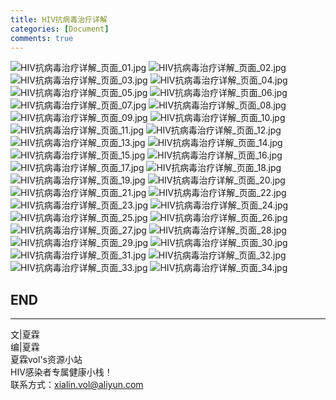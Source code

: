 ```yaml
---
title: HIV抗病毒治疗详解
categories: [Document]
comments: true
---
```


![HIV抗病毒治疗详解_页面_01.jpg](https://i.loli.net/2020/11/06/uxEbhnTHdvBrys3.jpg)
![HIV抗病毒治疗详解_页面_02.jpg](https://i.loli.net/2020/11/06/pDMl4XgTcNVEYdR.jpg)
![HIV抗病毒治疗详解_页面_03.jpg](https://i.loli.net/2020/11/06/WMb6rwdDyQS7REa.jpg)
![HIV抗病毒治疗详解_页面_04.jpg](https://i.loli.net/2020/11/06/ijxPRTszp6w9UqV.jpg)
![HIV抗病毒治疗详解_页面_05.jpg](https://i.loli.net/2020/11/06/8hGDHXjmkOwWnt7.jpg)
![HIV抗病毒治疗详解_页面_06.jpg](https://i.loli.net/2020/11/06/4XcBIsH2AKvu15x.jpg)
![HIV抗病毒治疗详解_页面_07.jpg](https://i.loli.net/2020/11/06/JnfHSuYNa5OjEtX.jpg)
![HIV抗病毒治疗详解_页面_08.jpg](https://i.loli.net/2020/11/06/b2DVaq6idemXjAP.jpg)
![HIV抗病毒治疗详解_页面_09.jpg](https://i.loli.net/2020/11/06/SpYV8rhlRi1qums.jpg)
![HIV抗病毒治疗详解_页面_10.jpg](https://i.loli.net/2020/11/06/M5wHzIZ7kyDOhl4.jpg)
![HIV抗病毒治疗详解_页面_11.jpg](https://i.loli.net/2020/11/06/lvHYUbrXFyg4RLk.jpg)
![HIV抗病毒治疗详解_页面_12.jpg](https://i.loli.net/2020/11/06/JUPYSCqKVNn1Qh2.jpg)
![HIV抗病毒治疗详解_页面_13.jpg](https://i.loli.net/2020/11/06/QRoOZIYJK1gMFhx.jpg)
![HIV抗病毒治疗详解_页面_14.jpg](https://i.loli.net/2020/11/06/iLHXFSGPcNjT1OM.jpg)
![HIV抗病毒治疗详解_页面_15.jpg](https://i.loli.net/2020/11/06/8JPskdmDOxcLuz4.jpg)
![HIV抗病毒治疗详解_页面_16.jpg](https://i.loli.net/2020/11/06/q2sFbar3ywiv1fI.jpg)
![HIV抗病毒治疗详解_页面_17.jpg](https://i.loli.net/2020/11/06/4cy3KFDYxJzIX5V.jpg)
![HIV抗病毒治疗详解_页面_18.jpg](https://i.loli.net/2020/11/06/HkywXfTIpDPmKZG.jpg)
![HIV抗病毒治疗详解_页面_19.jpg](https://i.loli.net/2020/11/06/obeFUVC8DIxmWtQ.jpg)
![HIV抗病毒治疗详解_页面_20.jpg](https://i.loli.net/2020/11/06/ouSpyjZF2QeGmUB.jpg)
![HIV抗病毒治疗详解_页面_21.jpg](https://i.loli.net/2020/11/06/dsESQulOB7vkiVo.jpg)
![HIV抗病毒治疗详解_页面_22.jpg](https://i.loli.net/2020/11/06/Xj7HVgiGM4bKtzn.jpg)
![HIV抗病毒治疗详解_页面_23.jpg](https://i.loli.net/2020/11/06/Vg5sMP7KvANj3pQ.jpg)
![HIV抗病毒治疗详解_页面_24.jpg](https://i.loli.net/2020/11/06/w8q1tLjPmfuQrhC.jpg)
![HIV抗病毒治疗详解_页面_25.jpg](https://i.loli.net/2020/11/06/qWl45S9wQPOZAsi.jpg)
![HIV抗病毒治疗详解_页面_26.jpg](https://i.loli.net/2020/11/06/7Ns13XVYHSK4acl.jpg)
![HIV抗病毒治疗详解_页面_27.jpg](https://i.loli.net/2020/11/06/hKQR69SVd5LYWZE.jpg)
![HIV抗病毒治疗详解_页面_28.jpg](https://i.loli.net/2020/11/06/Dp8isfk4vNTwdA2.jpg)
![HIV抗病毒治疗详解_页面_29.jpg](https://i.loli.net/2020/11/06/xP7BvpD5XON4wzJ.jpg)
![HIV抗病毒治疗详解_页面_30.jpg](https://i.loli.net/2020/11/06/bJXZAfNjwQve4rg.jpg)
![HIV抗病毒治疗详解_页面_31.jpg](https://i.loli.net/2020/11/06/YrpfIKAudsh1UBS.jpg)
![HIV抗病毒治疗详解_页面_32.jpg](https://i.loli.net/2020/11/06/7UIGXYZRs2bPMuV.jpg)
![HIV抗病毒治疗详解_页面_33.jpg](https://i.loli.net/2020/11/06/iPgU6rNDwtTxBVZ.jpg)
![HIV抗病毒治疗详解_页面_34.jpg](https://i.loli.net/2020/11/06/KpQWeZH17tsLVjg.jpg)



END<br>
---

---
文|夏霖<br>
编|夏霖<br>
夏霖vol's资源小站<br>
HIV感染者专属健康小栈！<br>
联系方式：xialin.vol@aliyun.com
